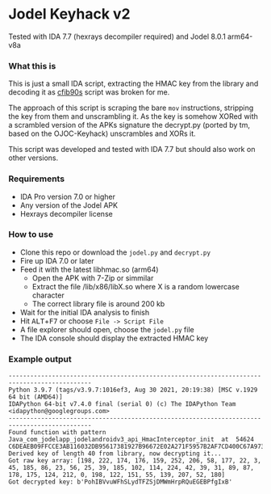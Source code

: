 
# Jodel Keyhack v2

Tested with IDA 7.7 (hexrays decompiler required) and Jodel 8.0.1 arm64-v8a

### What this is
This is just a small IDA script, extracting the HMAC key from the library and decoding it as [cfib90s](https://bitbucket.org/cfib90/) script was broken for me.

The approach of this script is scraping the bare `mov` instructions, stripping the key from them and unscrambling it. 
As the key is somehow XORed with a scrambled version of the APKs signature the decrypt.py (ported by tm, based on the OJOC-Keyhack) unscrambles and XORs it. 

This script was developed and tested with IDA 7.7 but should also work on other versions.

### Requirements
- IDA Pro version 7.0 or higher
- Any version of the Jodel APK
- Hexrays decompiler license

### How to use
- Clone this repo or download the `jodel.py` and `decrypt.py`
- Fire up IDA 7.0 or later
- Feed it with the latest libhmac.so (arm64)
  - Open the APK with 7-Zip or simmilar
  - Extract the file /lib/x86/libX.so where X is a random lowercase character
  - The correct library file is around 200 kb
- Wait for the initial IDA analysis to finish
- Hit <kbd>ALT</kbd>+<kbd>F7</kbd> or choose `File -> Script File`
- A file explorer should open, choose the `jodel.py` file
- The IDA console should display the extracted HMAC key

### Example output
```
---------------------------------------------------------------------------------------------
Python 3.9.7 (tags/v3.9.7:1016ef3, Aug 30 2021, 20:19:38) [MSC v.1929 64 bit (AMD64)] 
IDAPython 64-bit v7.4.0 final (serial 0) (c) The IDAPython Team <idapython@googlegroups.com>
---------------------------------------------------------------------------------------------
Found function with pattern  Java_com_jodelapp_jodelandroidv3_api_HmacInterceptor_init  at  54624
C6DEAEB09FFCCE3AB116032DB95617381927B96672E02A271F5957B2AF7CD400C67A97378BCF34B4
Derived key of length 40 from library, now decrypting it...
Got raw key array: [198, 222, 174, 176, 159, 252, 206, 58, 177, 22, 3, 45, 185, 86, 23, 56, 25, 39, 185, 102, 114, 224, 42, 39, 31, 89, 87, 178, 175, 124, 212, 0, 198, 122, 151, 55, 139, 207, 52, 180]
Got decrypted key: b'PohIBVvuWFhSLydTFZSjDMWmHrpRQuEGEBPfgIxB'
```
